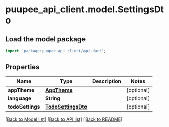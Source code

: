 # puupee_api_client.model.SettingsDto

## Load the model package
```dart
import 'package:puupee_api_client/api.dart';
```

## Properties
Name | Type | Description | Notes
------------ | ------------- | ------------- | -------------
**appTheme** | [**AppTheme**](AppTheme.md) |  | [optional] 
**language** | **String** |  | [optional] 
**todoSettings** | [**TodoSettingsDto**](TodoSettingsDto.md) |  | [optional] 

[[Back to Model list]](../README.md#documentation-for-models) [[Back to API list]](../README.md#documentation-for-api-endpoints) [[Back to README]](../README.md)


